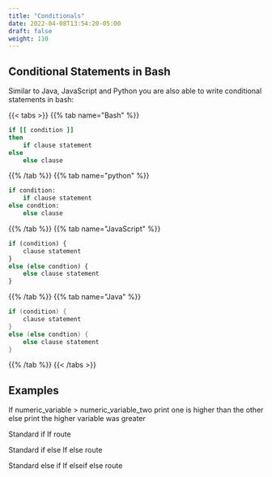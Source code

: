 ```yaml
---
title: "Conditionals"
date: 2022-04-08T13:54:20-05:00
draft: false
weight: 110
---
```


## Conditional Statements in Bash

Similar to Java, JavaScript and Python you are also able to write conditional statements in bash:

{{< tabs >}}
{{% tab name="Bash" %}}
```Bash
if [[ condition ]]
then 
    if clause statement
else
    else clause
```
{{% /tab %}}
{{% tab name="python" %}}
```python
if condition:
    if clause statement
else condtion:
    else clause
```
{{% /tab %}}
{{% tab name="JavaScript" %}}
```js
if (condition) {
    clause statement
}
else (else condtion) {
    else clause statement
}
```
{{% /tab %}}
{{% tab name="Java" %}}
```java
if (condition) {
    clause statement
}
else (else condtion) {
    else clause statement
}
```
{{% /tab %}}
{{< /tabs >}}

## Examples

If numeric_variable > numeric_variable_two
    print one is higher than the other
else
    print the higher variable was greater

Standard if 
If route

Standard if else
If else route

Standard else if
If elseif else route






